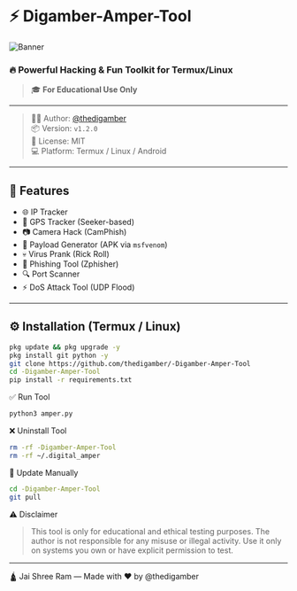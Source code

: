 # ⚡ Digamber-Amper-Tool

![Banner](https://raw.githubusercontent.com/thedigamber/-Digamber-Amper-Tool/main/.assets/banner.png)

### 🔥 Powerful Hacking & Fun Toolkit for Termux/Linux  
> 🎓 **For Educational Use Only**

---

> 👨‍💻 Author: [@thedigamber](https://instagram.com/thedigamber)  
> 📦 Version: `v1.2.0`  
> 📜 License: MIT  
> 💻 Platform: Termux / Linux / Android  

---

## 🚀 Features

- 🌐 IP Tracker  
- 📍 GPS Tracker (Seeker-based)  
- 📷 Camera Hack (CamPhish)  
- 📱 Payload Generator (APK via `msfvenom`)  
- 💀 Virus Prank (Rick Roll)  
- 🎣 Phishing Tool (Zphisher)  
- 🔍 Port Scanner  
- ⚡ DoS Attack Tool (UDP Flood)

---

## ⚙️ Installation (Termux / Linux)

```bash
pkg update && pkg upgrade -y
pkg install git python -y
git clone https://github.com/thedigamber/-Digamber-Amper-Tool
cd -Digamber-Amper-Tool
pip install -r requirements.txt


```
✅ Run Tool
```bash
python3 amper.py
```
❌ Uninstall Tool
```bash
rm -rf -Digamber-Amper-Tool
rm -rf ~/.digital_amper
```
🔄 Update Manually
```bash
cd -Digamber-Amper-Tool
git pull
```
⚠️ Disclaimer

> This tool is only for educational and ethical testing purposes.
The author is not responsible for any misuse or illegal activity.
Use it only on systems you own or have explicit permission to test.




---

🛕 Jai Shree Ram — Made with ❤️ by @thedigamber
